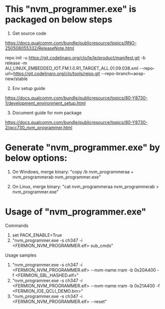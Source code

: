 # This "nvm_programmer.exe" is packaged on below steps

1) Get source code

https://docs.qualcomm.com/bundle/publicresource/topics/RNO-250508055332/ReleaseNote.html

repo init -u https://git.codelinaro.org/clo/le/le/product/manifest.git -b release -m AU_LINUX_EMBEDDED_IOT.FM.1.0.R1_TARGET_ALL.01.09.038.xml --repo-url=https://git.codelinaro.org/clo/tools/repo.git --repo-branch=aosp-new/stable

2) Env setup guide

https://docs.qualcomm.com/bundle/publicresource/topics/80-Y8730-1/development_environment_setup.html

3) Document guide for nvm package

https://docs.qualcomm.com/bundle/publicresource/topics/80-Y8730-2/qcc730_nvm_programmer.html


# Generate "nvm_programmer.exe" by below options:

1) On Windows, merge binary: "copy /b nvm_programmeraa + nvm_programmerab nvm_programmer.exe"

2) On Linux, merge binary: "cat nvm_programmeraa nvm_programmerab > nvm_programmer.exe"


# Usage of "nvm_programmer.exe"

Commands
1) set PACK_ENABLE=True
2) "nvm_programmer.exe -s ch347 -i <FERMION_NVM_PROGRAMMER.elf> sub_cmds"

Usage samples
1) "nvm_programmer.exe -s ch347 -i <FERMION_NVM_PROGRAMMER.elf> --nvm-name rram -b 0x20A400 -f <FERMION_SBL_HASHED.elf>"
2) "nvm_programmer.exe -s ch347 -i <FERMION_NVM_PROGRAMMER.elf> --nvm-name rram -b 0x21A400 -f <FERMION_IOE_QCLI_DEMO.bin>"
3) "nvm_programmer.exe -s ch347 -i <FERMION_NVM_PROGRAMMER.elf> --reset"

